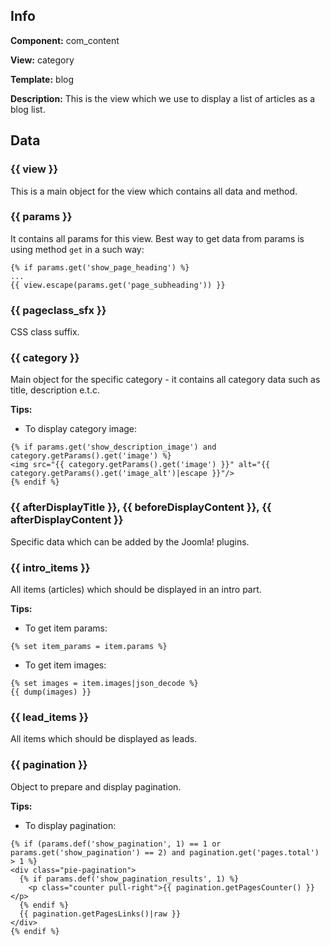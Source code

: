 ## Info

**Component:** com_content

**View:** category

**Template:** blog

**Description:** This is the view which we use to display a list of articles as a blog list.

## Data

### {{ view }}

This is a main object for the view which contains all data and method.

### {{ params }}

It contains all params for this view. Best way to get data from params is using method `get` in a such way:
```
{% if params.get('show_page_heading') %}
...
{{ view.escape(params.get('page_subheading')) }}
```

### {{ pageclass_sfx }}

CSS class suffix.

### {{ category }}

Main object for the specific category - it contains all category data such as title, description e.t.c.

**Tips:**

 - To display category image:
```
{% if params.get('show_description_image') and category.getParams().get('image') %}
<img src="{{ category.getParams().get('image') }}" alt="{{ category.getParams().get('image_alt')|escape }}"/>
{% endif %}
```

### {{ afterDisplayTitle }}, {{ beforeDisplayContent }}, {{ afterDisplayContent }}

Specific data which can be added by the Joomla! plugins.

### {{ intro_items }}

All items (articles) which should be displayed in an intro part.

**Tips:**

 - To get item params:
```
{% set item_params = item.params %}
```
 - To get item images:
```
{% set images = item.images|json_decode %}
{{ dump(images) }}
```

### {{ lead_items }}

All items which should be displayed as leads.

### {{ pagination }}

Object to prepare and display pagination.

**Tips:**

 - To display pagination:
 ```
 {% if (params.def('show_pagination', 1) == 1 or params.get('show_pagination') == 2) and pagination.get('pages.total') > 1 %}
 <div class="pie-pagination">
   {% if params.def('show_pagination_results', 1) %}
     <p class="counter pull-right">{{ pagination.getPagesCounter() }}</p>
   {% endif %}
   {{ pagination.getPagesLinks()|raw }}
 </div>
 {% endif %}
 ```
